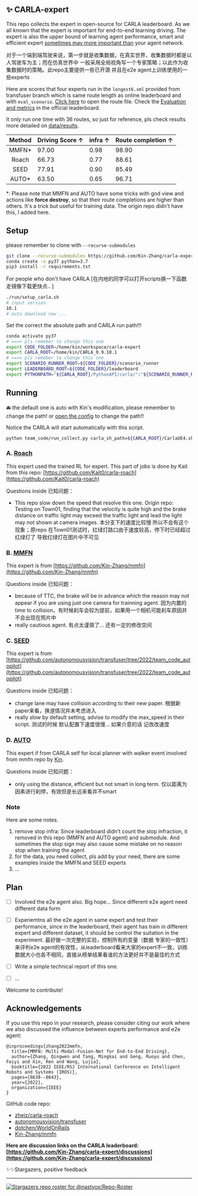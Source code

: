 ✨ CARLA-expert
---

This repo collects the expert in open-source for CARLA leaderboard. As we all known that the expert is important for end-to-end learning driving. The expert is also the upper bound of learning agent performance, smart and efficient expert <u>sometimes may more important than</u> your agent network. 

对于一个端到端驾驶来说，第一步就是收集数据，在真实世界，收集数据时都是以人驾驶车为主；而在仿真世界中 一般采用全局视角写一个专家策略；以此作为收集数据时的策略。此repo主要提供一些已开源 并且在e2e agent上训练使用的一些experts

Here are scores that four experts run in the `longest6.xml` provided from transfuser branch which is same route length as online leaderboard and with `eval_scenario`. [Click here](leaderboard/data/longest6_complete.xml) to open the route file. Check the [Evaluation and metrics](https://leaderboard.carla.org/#evaluation-and-metrics) in the official leaderboard.

It only run one time with 36 routes, so just for reference, pls check results more detailed on [data/results](data/results).

|   Method | Driving Score ↑ | infra ↑ | Route completion ↑ |
| :-------: | :---------- | :--------- | :---------- |
|   MMFN* | 97.00 | 0.98 | 98.90 |
|  Roach  | 66.73 | 0.77 | 88.61 |
|   SEED  | 77.91 | 0.90 | 85.49 |
|  AUTO*  | 63.50 | 0.65 | 96.71 |

*: Please note that MMFN and AUTO have some tricks with god view and actions like **force destroy**, so that their route completions are higher than others. It's a trick but useful for training data. The origin repo didn't have this, I added here.

## Setup

please remember to clone with `--recurse-submodules`

```bash
git clone --recurse-submodules https://github.com/Kin-Zhang/carla-expert
conda create -n py37 python=3.7
pip3 install -r requirements.txt
```

For people who don't have CARLA [在内地的同学可以打开scripts换一下函数 走镜像下载更快点.. ]

```bash
./run/setup_carla.sh
# input version
10.1
# auto download now ...
```

Set the correct the absolute path and CARLA run path!!!

```bash
conda activate py37
# ===> pls remeber to change this one
export CODE_FOLDER=/home/kin/workspace/carla-expert
export CARLA_ROOT=/home/kin/CARLA_0.9.10.1
# ===> pls remeber to change this one
export SCENARIO_RUNNER_ROOT=${CODE_FOLDER}/scenario_runner
export LEADERBOARD_ROOT=${CODE_FOLDER}/leaderboard
export PYTHONPATH="${CARLA_ROOT}/PythonAPI/carla/":"${SCENARIO_RUNNER_ROOT}":"${LEADERBOARD_ROOT}":"${CARLA_ROOT}/PythonAPI/carla/dist/carla-0.9.10-py3.7-linux-x86_64.egg":"${CODE_FOLDER}/team_code":${PYTHONPATH}
```

## Running
🚘 the default one is auto with Kin's modification, please remember to change the path! or [open the config](team_code/config/collect.yaml) to change the path!!

Notice the CARLA will start automatically with this script.

```bash
python team_code/run_collect.py carla_sh_path=${CARLA_ROOT}/CarlaUE4.sh absolute_path=${CODE_FOLDER}
```

### A. [Roach](https://github.com/zhejz/carla-roach)
This expert used the trained RL for expert. This part of jobs is done by Kait from this repo: [https://github.com/Kait0/carla-roach](https://github.com/Kait0/carla-roach)



Questions inside 已知问题：

- This repo slow down the speed that resolve this one. Origin repo: Testing on Town01, finding that the velocity is quite high and the brake distance on traffic light may exceed the traffic light and lead the light may not shown at camera images. 本分支下的速度比较慢 所以不会有这个现象；原repo 在Town01测试时，红绿灯路口由于速度较高，停下时已经超过红绿灯了 导致红绿灯在图片中不可见

### B. [MMFN](https://github.com/Kin-Zhang/mmfn)

This expert is from [https://github.com/Kin-Zhang/mmfn](https://github.com/Kin-Zhang/mmfn)



Questions inside 已知问题：

- because of TTC, the brake will be in advance which the reason may not appear if you are using just one camera for trainning agent. 因为内置的time to collision，有时候刹车会较为提前，如果用一个相机可能刹车原因并不会出现在照片中
- really cautious agent. 有点太谨慎了... 还有一定的修改空间

### C. [SEED](https://github.com/autonomousvision/transfuser/tree/2022/team_code_autopilot)

This expert is from [https://github.com/autonomousvision/transfuser/tree/2022/team_code_autopilot](https://github.com/autonomousvision/transfuser/tree/2022/team_code_autopilot)



Questions inside 已知问题：

- change lane may have collision according to their new paper. 根据新paper来看，换道情况并未考虑进入
- really slow by default setting, advise to modify the max_speed in their script. 测试的时候 默认配置下速度很慢... 如果介意的话 记改改速度

### D. [AUTO](https://github.com/carla-simulator/carla/blob/master/PythonAPI/carla/agents/navigation/local_planner.py)

This expert if from CARLA self for local planner with walker event involved from mmfn repo by [Kin](https://github.com/Kin-Zhang).



Questions inside 已知问题：

- only using the distance, efficient but not smart in long term. 仅以距离为因素进行刹停，有效但是长远来看并不smart

### Note
Here are some notes.

1. remove stop infra: Since leaderboard didn't count the stop infraction, it removed in this repo (MMFN and AUTO agent) and submodule. And sometimes the stop sign may also cause some mistake on no reason stop when training the agent
2. for the data, you need collect, pls add by your need, there are some examples inside the MMFN and SEED experts
3. ...


## Plan

- [ ] Involved the e2e agent also. Big hope... Since different e2e agent need different data form
- [ ] Experiemtns all the e2e agent in same expert and test their performance, since in the leaderboard, their agent has train in different expert and different dataset, it should be control the suitation in the experiment. 最好做一次完整的实验，控制所有的变量（数据 专家的一致性） 来评判e2e agent的有效性，从leaderboard看来大家的expert不一致，训练数据大小也各不相同，直接从榜单结果看谁的方法更好并不是最佳的方式
- [ ] Write a simple technical report of this one.
- [ ] ...


Welcome to contribute!

## Acknowledgements

If you use this repo in your research, please consider citing our work where we also discussed the influence between experts performance and e2e agent:
```
@inproceedings{zhang2022mmfn,
  title={MMFN: Multi-Modal-Fusion-Net for End-to-End Driving},
  author={Zhang, Qingwen and Tang, Mingkai and Geng, Ruoyu and Chen, Feiyi and Xin, Ren and Wang, Lujia},
  booktitle={2022 IEEE/RSJ International Conference on Intelligent Robots and Systems (IROS)},
  pages={8638--8643},
  year={2022},
  organization={IEEE}
}
```

GitHub code repo:
- [zhejz/carla-roach](https://github.com/zhejz/carla-roach)
- [autonomousvision/transfuser](https://github.com/autonomousvision/transfuser)
- [dotchen/WorldOnRails](https://github.com/dotchen/WorldOnRails)
- [Kin-Zhang/mmfn](https://github.com/Kin-Zhang/mmfn)

**Here are discussion links on the CARLA leaderboard: [https://github.com/Kin-Zhang/carla-expert/discussions](https://github.com/Kin-Zhang/carla-expert/discussions)**

✨✨Stargazers, positive feedback

---

[![Stargazers repo roster for @nastyox/Repo-Roster](https://reporoster.com/stars/Kin-Zhang/carla-expert)](https://github.com/Kin-Zhang/carla-expert/stargazers)
